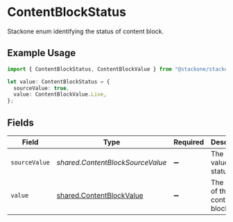# ContentBlockStatus

Stackone enum identifying the status of content block.

## Example Usage

```typescript
import { ContentBlockStatus, ContentBlockValue } from "@stackone/stackone-client-ts/sdk/models/shared";

let value: ContentBlockStatus = {
  sourceValue: true,
  value: ContentBlockValue.Live,
};
```

## Fields

| Field                                                                       | Type                                                                        | Required                                                                    | Description                                                                 | Example                                                                     |
| --------------------------------------------------------------------------- | --------------------------------------------------------------------------- | --------------------------------------------------------------------------- | --------------------------------------------------------------------------- | --------------------------------------------------------------------------- |
| `sourceValue`                                                               | *shared.ContentBlockSourceValue*                                            | :heavy_minus_sign:                                                          | The source value of the status.                                             | active                                                                      |
| `value`                                                                     | [shared.ContentBlockValue](../../../sdk/models/shared/contentblockvalue.md) | :heavy_minus_sign:                                                          | The Status of the content blocks.                                           | live                                                                        |